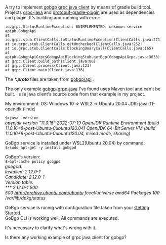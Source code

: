A try to implement [gobgp grpc java client](https://github.com/Marty-Github/gobgp-grpc-java-client) by means of gradle build tool.  
Projects [grpc-java](https://github.com/grpc/grpc-java) and [protobuf-gradle-plugin](https://github.com/google/protobuf-gradle-plugin)
are used as dependencies and plugin. It's building and running with error:

```
io.grpc.StatusRuntimeException: UNIMPLEMENTED: unknown service apipb.GobgpApi
at io.grpc.stub.ClientCalls.toStatusRuntimeException(ClientCalls.java:271)
at io.grpc.stub.ClientCalls.getUnchecked(ClientCalls.java:252)
at io.grpc.stub.ClientCalls.blockingUnaryCall(ClientCalls.java:165)
at apipb.GobgpApiGrpc$GobgpApiBlockingStub.getBgp(GobgpApiGrpc.java:3033)
at grpc.Client.build_path(Client.java:80)
at grpc.Client.process(Client.java:123)
at grpc.Client.main(Client.java:136)
```

The **_*.proto_** files are taken from [gobgp/api](https://github.com/osrg/gobgp/tree/master/api) .

The only example [gobgp-grpc-java](https://github.com/ng-labo/gobgp-grpc-java) I've found uses Maven tool and can't be built.
I use java client's source code from that example in my project.

My environment:
OS: Windows 10 => WSL2 => Ubuntu 20.04
JDK: java-11-openjdk (linux)

```$>java -version```  
_openjdk version "11.0.16" 2022-07-19
OpenJDK Runtime Environment (build 11.0.16+8-post-Ubuntu-0ubuntu120.04)
OpenJDK 64-Bit Server VM (build 11.0.16+8-post-Ubuntu-0ubuntu120.04, mixed mode, sharing)_

GoBgp service is installed under WSL2(Ubuntu 20.04) by command:  
```$>sudo apt-get -y install gobgpd```

GoBgp's version:  
```$>apt-cache policy gobgpd```  
_gobgpd:  
  Installed: 2.12.0-1  
  Candidate: 2.12.0-1  
  Version table:  
 *** 2.12.0-1 500  
    500 http://archive.ubuntu.com/ubuntu focal/universe amd64 Packages  100 /var/lib/dpkg/status_  

GoBgp service is runnig with configuration file taken from your [Getting Started](https://github.com/osrg/gobgp/blob/master/docs/sources/getting-started.md).  
GoBgp CLI is working well. All commands are executed.  


It's necessary to clarify what's wrong with it.

Is there any working example of grpc java client for gobgp?